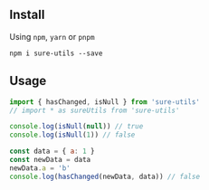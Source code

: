 ## Install

Using `npm`, `yarn` or `pnpm`

```shell
npm i sure-utils --save
```

## Usage

```js
import { hasChanged, isNull } from 'sure-utils'
// import * as sureUtils from 'sure-utils'

console.log(isNull(null)) // true
console.log(isNull(1)) // false

const data = { a: 1 }
const newData = data
newData.a = 'b'
console.log(hasChanged(newData, data)) // false
```
